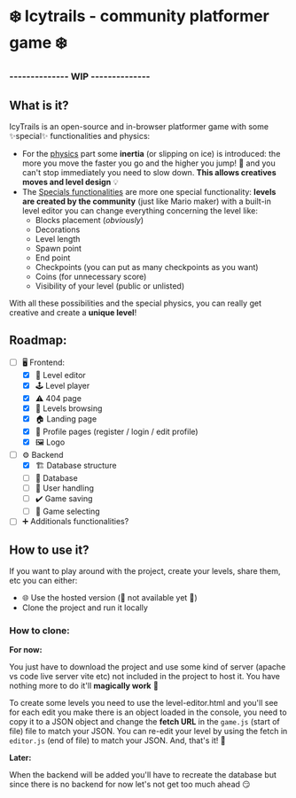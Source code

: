# ❄️ Icytrails - community platformer game ❄️
### -------------- WIP --------------
## What is it?
IcyTrails is an open-source and in-browser platformer game with some ✨special✨ functionalities and physics: 
- For the <u>physics</u> part some **inertia** (or slipping on ice) is introduced: the more you move the faster you go and the higher you jump! 💨 and you can't stop immediately you need to slow down. **This allows creatives moves and level design** 💡
- The <u>Specials functionalities</u> are more one special functionality: **levels are created by the community** (just like Mario maker) with a built-in level editor you can change everything  concerning the level like:
  - Blocks placement (*obviously*)
  - Decorations
  - Level length
  - Spawn point
  - End point
  - Checkpoints (you can put as many checkpoints as you want)
  - Coins (for unnecessary  score)
  - Visibility of your level (public or unlisted)

With all these possibilities and the special physics, you can really get creative and create a **unique level**!
## Roadmap:
- [ ] 🖥️ Frontend: 
  - [x] 🔧 Level editor
  - [x] 🕹️ Level player
  - [x] ⚠️ 404 page
  - [x] 🔎 Levels browsing
  - [x] 🏠 Landing page
  - [x] 👤 Profile pages (register / login / edit profile)
  - [x] 🖼️ Logo
- [ ] ⚙️ Backend
  - [x] 🏗️ Database structure
  - [ ] 📜 Database
  - [ ] 👤 User handling
  - [ ] ✔️ Game saving
  - [ ] 🎯 Game selecting
- [ ] ➕ Additionals functionalities?

## How to use it?
If you want to play around with the project, create your levels, share them, etc you can either:
- 🌐 Use the hosted version (🚧 not available yet 🚧)
- Clone the project and run it locally

### How to clone:
**For now:**

You just have to download the project and use some kind of server (apache vs code live server vite etc) not included in the project to host it. You have nothing more to do it'll **magically work** 🥳

To create some levels you need to use the level-editor.html and you'll see for each edit you make there is an object loaded in the console, you need to copy it to a JSON object and change the **fetch URL** in the `game.js` (start of file) file to match your JSON. You can re-edit your level by using the fetch in `editor.js` (end of file) to match your JSON. And, that's it! 🎉

**Later:**

When the backend will be added you'll have to recreate the database but since there is no backend for now let's not get too much ahead 😏